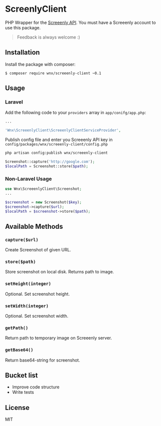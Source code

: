 # ScreenlyClient

PHP Wrapper for the [Screeenly API](http://screeenly.com). You must have a Screeenly account to use this package.
> Feedback is always welcome :)

## Installation

Install the package with composer:

```
$ composer require wnx/screeenly-client ~0.1
```

## Usage

### Laravel

Add the following code to your `providers` array in `app/conifg/app.php`:

```php
...

'Wnx\ScreeenlyClient\ScreeenlyClientServiceProvider',
```

Publish config file and enter you Screeenly API key in `config/packages/wnx/screeenly-client/config.php`

```bash
php artisan config:publish wnx/screeenly-client
```

```php
Screenshot::capture('http://google.com');
$localPath = Screenshot::store($path);
```

### Non-Laravel Usage

```php
use Wnx\ScreeenlyClient\Screenshot;
...

$screenshot = new Screenshot($key);
$screenshot->capture($url);
$localPath = $screenshot->store($path);
```

## Available Methods

### `capture($url)`

Create Screenshot of given URL.

### `store($path)`

Store screenshot on local disk. Returns path to image.

### `setHeight(integer)`

Optional. Set screenshot height.

### `setWidth(integer)`

Optional. Set screenshot width.

### `getPath()`

Return path to temporary image on Screeenly server.

### `getBase64()`

Return base64-string for screenshot.

## Bucket list

- Improve code structure
- Write tests

## License

MIT